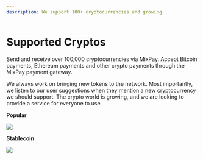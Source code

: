 ```yaml
---
description: We support 100+ cryptocurrencies and growing.
---
```


# Supported Cryptos

Send and receive over 100,000 cryptocurrencies via MixPay. Accept Bitcoin payments, Ethereum payments and other crypto payments through the MixPay payment gateway.

We always work on bringing new tokens to the network. Most importantly, we listen to our user suggestions when they mention a new cryptocurrency we should support. The crypto world is growing, and we are looking to provide a service for everyone to use.

**Popular**

![](https://raw.githubusercontent.com/mixpayme/mixpay-docs/master/images/wwdxnsn.jpg)

**Stablecoin**

![](https://raw.githubusercontent.com/mixpayme/mixpay-docs/master/images/uyixdoa.jpg)